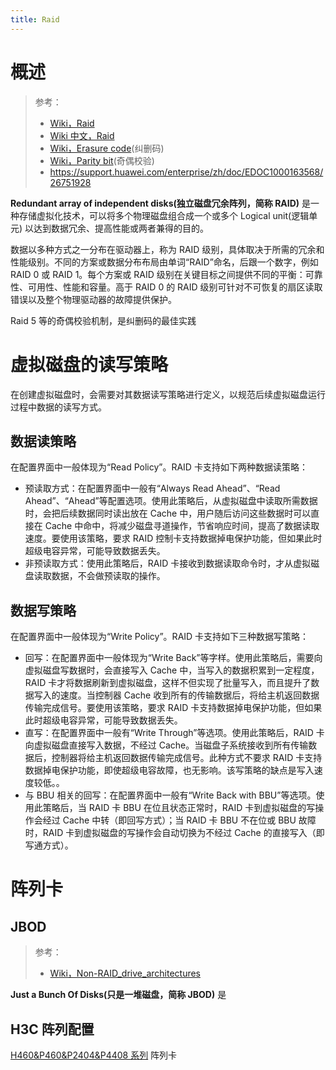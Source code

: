 ```yaml
---
title: Raid
---
```


# 概述

> 参考：
> - [Wiki，Raid](https://en.wikipedia.org/wiki/RAID)
> - [Wiki 中文，Raid](https://zh.wikipedia.org/wiki/RAID)
> - [Wiki，Erasure code](https://en.wikipedia.org/wiki/Erasure_code)(纠删码)
> - [Wiki，Parity bit](https://en.wikipedia.org/wiki/Parity_bit)(奇偶校验)
> - <https://support.huawei.com/enterprise/zh/doc/EDOC1000163568/26751928>

**Redundant array of independent disks(独立磁盘冗余阵列，简称 RAID)** 是一种存储虚拟化技术，可以将多个物理磁盘组合成一个或多个 Logical unit(逻辑单元) 以达到数据冗余、提高性能或两者兼得的目的。

数据以多种方式之一分布在驱动器上，称为 RAID 级别，具体取决于所需的冗余和性能级别。不同的方案或数据分布布局由单词“RAID”命名，后跟一个数字，例如 RAID 0 或 RAID 1。每个方案或 RAID 级别在关键目标之间提供不同的平衡：可靠性、可用性、性能和容量。高于 RAID 0 的 RAID 级别可针对不可恢复的扇区读取错误以及整个物理驱动器的故障提供保护。

Raid 5 等的奇偶校验机制，是纠删码的最佳实践

# 虚拟磁盘的读写策略

在创建虚拟磁盘时，会需要对其数据读写策略进行定义，以规范后续虚拟磁盘运行过程中数据的读写方式。

## 数据读策略

在配置界面中一般体现为“Read Policy”。RAID 卡支持如下两种数据读策略：

- 预读取方式：在配置界面中一般有“Always Read Ahead”、“Read Ahead”、“Ahead”等配置选项。使用此策略后，从虚拟磁盘中读取所需数据时，会把后续数据同时读出放在 Cache 中，用户随后访问这些数据时可以直接在 Cache 中命中，将减少磁盘寻道操作，节省响应时间，提高了数据读取速度。要使用该策略，要求 RAID 控制卡支持数据掉电保护功能，但如果此时超级电容异常，可能导致数据丢失。
- 非预读取方式：使用此策略后，RAID 卡接收到数据读取命令时，才从虚拟磁盘读取数据，不会做预读取的操作。

## 数据写策略

在配置界面中一般体现为“Write Policy”。RAID 卡支持如下三种数据写策略：

- 回写：在配置界面中一般体现为“Write Back”等字样。使用此策略后，需要向虚拟磁盘写数据时，会直接写入 Cache 中，当写入的数据积累到一定程度，RAID 卡才将数据刷新到虚拟磁盘，这样不但实现了批量写入，而且提升了数据写入的速度。当控制器 Cache 收到所有的传输数据后，将给主机返回数据传输完成信号。要使用该策略，要求 RAID 卡支持数据掉电保护功能，但如果此时超级电容异常，可能导致数据丢失。
- 直写：在配置界面中一般有“Write Through”等选项。使用此策略后，RAID 卡向虚拟磁盘直接写入数据，不经过 Cache。当磁盘子系统接收到所有传输数据后，控制器将给主机返回数据传输完成信号。此种方式不要求 RAID 卡支持数据掉电保护功能，即使超级电容故障，也无影响。该写策略的缺点是写入速度较低。。
- 与 BBU 相关的回写：在配置界面中一般有“Write Back with BBU”等选项。使用此策略后，当 RAID 卡 BBU 在位且状态正常时，RAID 卡到虚拟磁盘的写操作会经过 Cache 中转（即回写方式）；当 RAID 卡 BBU 不在位或 BBU 故障时，RAID 卡到虚拟磁盘的写操作会自动切换为不经过 Cache 的直接写入（即写通方式）。

# 阵列卡

## JBOD

> 参考：
> - [Wiki，Non-RAID_drive_architectures](https://en.wikipedia.org/wiki/Non-RAID_drive_architectures)

**Just a Bunch Of Disks(只是一堆磁盘，简称 JBOD)** 是

## H3C 阵列配置

[H460&P460&P2404&P4408 系列](http://www.h3c.com/cn/d_202201/1526857_30005_0.htm#_Toc92721209) 阵列卡
